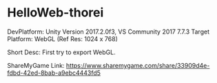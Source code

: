 # HelloWeb-thorei

DevPlatform: Unity Version 2017.2.0f3, VS Community 2017 7.7.3
Target Platform: WebGL (Ref Res: 1024 x 768)

Short Desc: First try to export WebGL.

ShareMyGame Link: https://www.sharemygame.com/share/33909d4e-fdbd-42ed-8bab-a9ebc4443fd5
